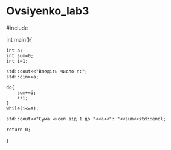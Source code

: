 # Ovsiyenko_lab3

#include <iostream>

int main(){
    
    int a;
    int sum=0;
    int i=1;
    
    std::cout<<"Введіть число n:";
    std::cin>>a;
    
    do{
        sum+=i;
        ++i;
    }
    while(i<=a);
    
    std::cout<<"Сума чисел від 1 до "<<a<<": "<<sum<<std::endl;

    return 0;
}
